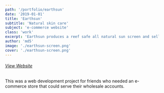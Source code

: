 ```yaml
---
path: '/portfolio/earthsun'
date: '2019-01-01'
title: 'Earthsun'
subtitle: 'Natural skin care'
subject: 'e-commerce website'
class: 'work'
excerpt: 'Earthsun produces a reef safe all natural sun screen and sells product online.'
author: 'md5'
image: './earthsun-screen.png'
cover: './earthsun-screen.png'
---
```

###### [View Website](https://earthsun.ca)

This was a web development project for friends who needed an e-commerce store that could serve their wholesale accounts.
